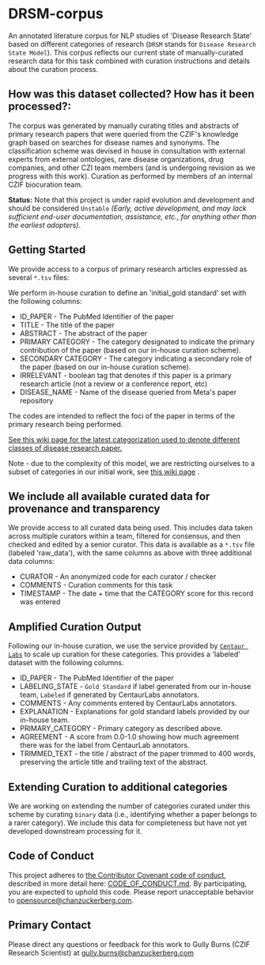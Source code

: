# DRSM-corpus

An annotated literature corpus for NLP studies of 'Disease Research State' based on different categories of research (`DRSM` stands for `Disease Research State Model`). This corpus reflects our current state of manually-curated research data for this task combined with curation instructions and details about the curation process.

## How was this dataset collected? How has it been processed?:

The corpus was generated by manually curating titles and abstracts of primary research papers that were queried from the CZIF's knowledge graph based on searches for disease names and synonyms. The classification scheme was devised in house in consultation with external experts from external ontologies, rare disease organizations, drug companies, and other CZI team members (and is undergoing revision as we progress with this work). Curation as performed by members of an internal CZIF biocuration team.

**Status:** Note that this project is under rapid evolution and development and should be considered `Unstable` _(Early, active development, and may lack sufficient end-user documentation, assistance, etc., for anything other than the earliest adopters)_.

## Getting Started

We provide access to a corpus of primary research articles expressed as several `*.tsv` files:

We perform in-house curation to define an 'initial_gold standard' set with the following columns: 

* ID_PAPER - The PubMed Identifier of the paper 
* TITLE - The title of the paper
* ABSTRACT - The abstract of the paper
* PRIMARY CATEGORY - The category designated to indicate the primary contribution of the paper (based on our in-house curation scheme). 
* SECONDARY CATEGORY - The category indicating a secondary role of the paper (based on our in-house curation scheme). 
* IRRELEVANT - boolean tag that denotes if this paper is a primary research article (not a review or a conference report, etc)
* DISEASE_NAME - Name of the disease queried from Meta's paper repository

The codes are intended to reflect the foci of the paper in terms of the primary research being performed. 

[See this wiki page for the latest categorization used to denote different classes of disease research paper.](../../wiki/Category-Model)  

Note - due to the complexity of this model, we are restricting ourselves to a subset of categories in our initial work, see [this wiki page](../../wiki/Initial-Curation-Task) .

## We include all available curated data for provenance and transparency

We provide access to all curated data being used. This includes data taken across multiple curators within a team, filtered for consensus, and then checked and edited by a senior curator. This data is available as a `*.tsv` file (labeled 'raw_data'), with the same columns as above with three additional data columns:  

* CURATOR - An anonymized code for each curator / checker  
* COMMENTS - Curation comments for this task  
* TIMESTAMP - The date + time that the CATEGORY score for this record was entered

## Amplified Curation Output 

Following our in-house curation, we use the service provided by [`Centaur Labs`](https://centaurlabs.com/) to scale up curation for these categories. This provides a 'labeled' dataset with the following columns. 

* ID_PAPER - The PubMed Identifier of the paper
* LABELING_STATE - `Gold Standard` if label generated from our in-house team, `Labeled` if generated by CentaurLabs annotators. 
* COMMENTS - Any comments entered by CentaurLabs annotators.
* EXPLANATION - Explanations for gold standard labels provided by our in-house team. 
* PRIMARY_CATEGORY - Primary category as described above. 
* AGREEMENT - A score from 0.0-1.0 showing how much agreement there was for the label from CentaurLab annotators.
* TRIMMED_TEXT - the title / abstract of the paper trimmed to 400 words, preserving the article title and trailing text of the abstract.  

## Extending Curation to additional categories 

We are working on extending the number of categories curated under this scheme by curating `binary` data (i.e., identifying whether a paper belongs to a rarer category). We include this data for completeness but have not yet developed downstream processing for it.

## Code of Conduct 

This project adheres to [the Contributor Covenant code of conduct](https://www.contributor-covenant.org/), described in more detail here: [CODE_OF_CONDUCT.md](CODE_OF_CONDUCT.md). By participating, you are expected to uphold this code. Please report unacceptable behavior to opensource@chanzuckerberg.com.

## Primary Contact 

Please direct any questions or feedback for this work to Gully Burns (CZIF Research Scientist) at gully.burns@chanzuckerberg.com 
